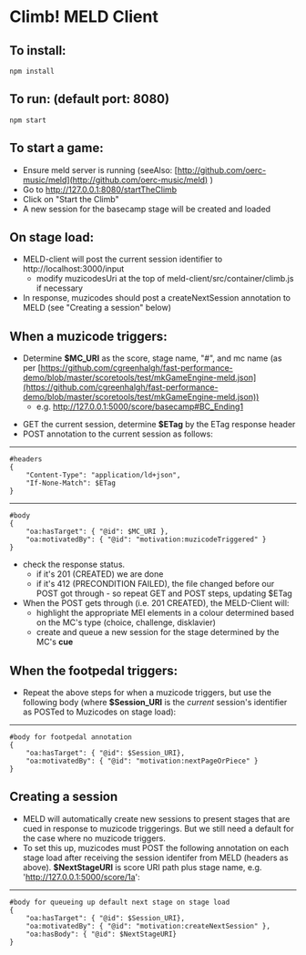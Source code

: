 Climb! MELD Client
===========
To install:
-----------
	npm install

To run: (default port: 8080)
----------------------------
	npm start

To start a game:
----------------
- 	Ensure meld server is running (seeAlso: [http://github.com/oerc-music/meld](http://github.com/oerc-music/meld) )
- 	Go to http://127.0.0.1:8080/startTheClimb
- 	Click on "Start the Climb"
- 	A new session for the basecamp stage will be created and loaded

On stage load:
--------------
- 	MELD-client will post the current session identifier to http://localhost:3000/input
	* modify muzicodesUri at the top of meld-client/src/container/climb.js if necessary
-  In response, muzicodes should post a createNextSession annotation to MELD (see "Creating a session" below)

When a muzicode triggers:
-------------------------
- 	Determine **$MC_URI** as the score, stage name, "#", and mc name (as per [https://github.com/cgreenhalgh/fast-performance-demo/blob/master/scoretools/test/mkGameEngine-meld.json](https://github.com/cgreenhalgh/fast-performance-demo/blob/master/scoretools/test/mkGameEngine-meld.json))
	* e.g. http://127.0.0.1:5000/score/basecamp#BC_Ending1
* 	 GET the current session, determine **$ETag** by the ETag response header
* 	 POST annotation to the current session as follows:

---------
	#headers
	{
		"Content-Type": "application/ld+json", 
		"If-None-Match": $ETag
	}
---
	#body
	{
		"oa:hasTarget": { "@id": $MC_URI },
		"oa:motivatedBy": { "@id": "motivation:muzicodeTriggered" }
	}
	
* check the response status.
	* if it's 201 (CREATED) we are done
	* if it's 412 (PRECONDITION FAILED), the file changed before our POST got through - so repeat GET and POST steps, updating $ETag
* When the POST gets through (i.e. 201 CREATED), the MELD-Client will:
	* highlight the appropriate MEI elements in a colour determined based on the MC's type (choice, challenge, disklavier)
	* create and queue a new session for the stage determined by the MC's **cue**
	

When the footpedal triggers:
-------------------------------
-	 Repeat the above steps for when a muzicode triggers, but use the following body (where **$Session_URI** is the *current* session's identifier as POSTed to Muzicodes on stage load):

----
	#body for footpedal annotation
	{
		"oa:hasTarget": { "@id": $Session_URI},
		"oa:motivatedBy": { "@id": "motivation:nextPageOrPiece" }
	}


Creating a session
------------------
- MELD will automatically create new sessions to present stages that are cued in response to muzicode triggerings. But we still need a default for the case where no muzicode triggers.
- To set this up, muzicodes must POST the following annotation on each stage load after receiving the session identifer from MELD (headers as above). **$NextStageURI** is score URI path plus stage name, e.g. 'http://127.0.0.1:5000/score/1a':
----
	#body for queueing up default next stage on stage load
	{
		"oa:hasTarget": { "@id": $Session_URI},
		"oa:motivatedBy": { "@id": "motivation:createNextSession" },
		"oa:hasBody": { "@id": $NextStageURI}
	}
